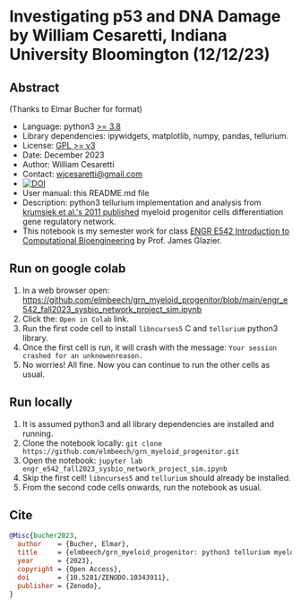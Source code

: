 # Investigating p53 and DNA Damage by William Cesaretti, Indiana University Bloomington (12/12/23)

## Abstract 
(Thanks to Elmar Bucher for format)
+ Language: python3 [>= 3.8](https://devguide.python.org/versions/)
+ Library dependencies: ipywidgets, matplotlib, numpy, pandas, tellurium.
+ License: [GPL >= v3](https://www.gnu.org/licenses/gpl-3.0.en.html)
+ Date: December 2023
+ Author: William Cesaretti
+ Contact: wjcesaretti@gmail.com
+ [![DOI](https://zenodo.org/badge/728492800.svg)](https://zenodo.org/doi/10.5281/zenodo.10343911)
+ User manual: this README.md file
+ Description:
  python3 tellurium implementation and analysis from
  [krumsiek et al.'s 2011 published](https://doi.org/10.1371/journal.pone.0022649)
  myeloid progenitor cells differentiation gene regulatory network.
+ This notebook is my semester work for class [ENGR E542 Introduction to Computational Bioengineering](https://academics.iu.edu/courses/bloomington/engr-e-542-introduction-to-computational-bioengineering.html) by Prof. James Glazier.

## Run on google colab
1. In a web browser open:
   https://github.com/elmbeech/grn_myeloid_progenitor/blob/main/engr_e542_fall2023_sysbio_network_project_sim.ipynb
1. Click the: `Open in Colab` link.
1. Run the first code cell to install `libncurses5` C and `tellurium` python3 library.
1. Once the first cell is run, it will crash with the message: `Your session crashed for an unknowenreason.`
1. No worries! All fine. Now you can continue to run the other cells as usual.

## Run locally
1. It is assumed python3 and all library dependencies are installed and running.
1. Clone the notebook locally: `git clone https://github.com/elmbeech/grn_myeloid_progenitor.git`
1. Open the notebook: `jupyter lab engr_e542_fall2023_sysbio_network_project_sim.ipynb`
1. Skip the first cell! `libncurses5` and `tellurium` should already be installed.
1. From the second code cells onwards, run the notebook as usual.

## Cite
```bibtex
@Misc{bucher2023,
  author    = {Bucher, Elmar},
  title     = {elmbeech/grn_myeloid_progenitor: python3 tellurium myeloid progenitor cells differentiation gene regulatory network implementation and analysis.},
  year      = {2023},
  copyright = {Open Access},
  doi       = {10.5281/ZENODO.10343911},
  publisher = {Zenodo},
}
```
